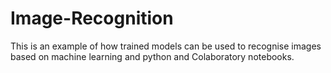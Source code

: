 # Image-Recognition

This is an example of how trained models can be used to recognise images based on machine learning and python and Colaboratory notebooks.
